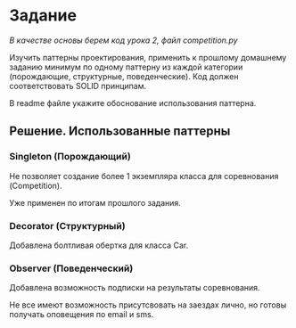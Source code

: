 # Задание

_В качестве основы берем код урока 2, файл competition.py_

Изучить паттерны проектирования, применить к прошлому домашнему заданию минимум по одному паттерну из каждой категории (порождающие, структурные, поведенческие). Код должен соответствовать SOLID принципам. 

В readme файле укажите обоснование использования паттерна.

## Решение. Использованные паттерны

### Singleton (Порождающий)

Не позволяет создание более 1 экземпляра класса для соревнования (Competition).

Уже применен по итогам прошлого задания.

### Decorator (Структурный)
Добавлена болтливая обертка для класса Car.

### Observer (Поведенческий)
Добавлена возможность подписки на результаты соревнования.

Не все имеют возможность присутсвовать на заездах лично, но готовы получать оповещения по email и sms.
